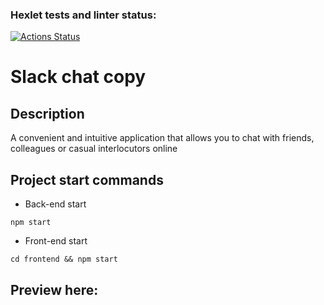 ### Hexlet tests and linter status:
[![Actions Status](https://github.com/MikhailKup/frontend-project-12/actions/workflows/hexlet-check.yml/badge.svg)](https://github.com/MikhailKup/frontend-project-12/actions)


# Slack chat copy

## Description
A convenient and intuitive application that allows you to chat with friends, colleagues or casual interlocutors online

## Project start commands

* Back-end start
```
npm start
```

* Front-end start

```
cd frontend && npm start
```

## Preview here: